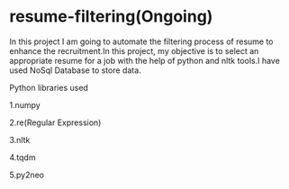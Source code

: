 # resume-filtering(Ongoing)

In this project I am going to automate the filtering process of resume to enhance the recruitment.In this project, my objective is to select an appropriate resume for a job with the help of python and nltk tools.I have used NoSql Database to store data.

Python libraries used

1.numpy

2.re(Regular Expression)

3.nltk

4.tqdm

5.py2neo



